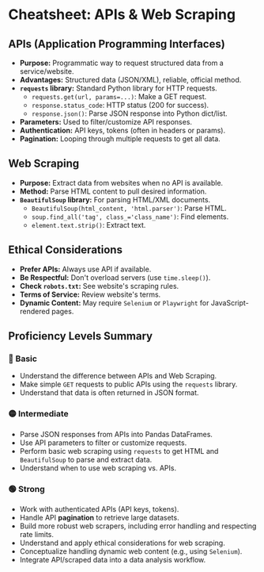 # Cheatsheet: APIs & Web Scraping

## APIs (Application Programming Interfaces)
*   **Purpose:** Programmatic way to request structured data from a service/website.
*   **Advantages:** Structured data (JSON/XML), reliable, official method.
*   **`requests` library:** Standard Python library for HTTP requests.
    *   `requests.get(url, params=...)`: Make a GET request.
    *   `response.status_code`: HTTP status (200 for success).
    *   `response.json()`: Parse JSON response into Python dict/list.
*   **Parameters:** Used to filter/customize API responses.
*   **Authentication:** API keys, tokens (often in headers or params).
*   **Pagination:** Looping through multiple requests to get all data.

## Web Scraping
*   **Purpose:** Extract data from websites when no API is available.
*   **Method:** Parse HTML content to pull desired information.
*   **`BeautifulSoup` library:** For parsing HTML/XML documents.
    *   `BeautifulSoup(html_content, 'html.parser')`: Parse HTML.
    *   `soup.find_all('tag', class_='class_name')`: Find elements.
    *   `element.text.strip()`: Extract text.

## Ethical Considerations
*   **Prefer APIs:** Always use API if available.
*   **Be Respectful:** Don't overload servers (use `time.sleep()`).
*   **Check `robots.txt`:** See website's scraping rules.
*   **Terms of Service:** Review website's terms.
*   **Dynamic Content:** May require `Selenium` or `Playwright` for JavaScript-rendered pages.

## Proficiency Levels Summary

### 🔵 Basic
*   Understand the difference between APIs and Web Scraping.
*   Make simple `GET` requests to public APIs using the `requests` library.
*   Understand that data is often returned in JSON format.

### 🟡 Intermediate
*   Parse JSON responses from APIs into Pandas DataFrames.
*   Use API parameters to filter or customize requests.
*   Perform basic web scraping using `requests` to get HTML and `BeautifulSoup` to parse and extract data.
*   Understand when to use web scraping vs. APIs.

### 🟢 Strong
*   Work with authenticated APIs (API keys, tokens).
*   Handle API **pagination** to retrieve large datasets.
*   Build more robust web scrapers, including error handling and respecting rate limits.
*   Understand and apply ethical considerations for web scraping.
*   Conceptualize handling dynamic web content (e.g., using `Selenium`).
*   Integrate API/scraped data into a data analysis workflow.
